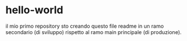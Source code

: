 # hello-world
il mio primo repository
sto creando questo file readme in un ramo secondario (di sviluppo) rispetto al ramo main principale (di produzione).
